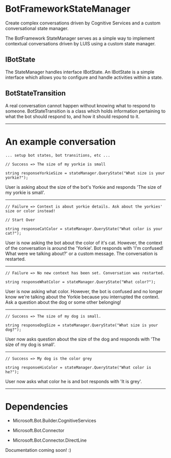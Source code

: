 # BotFrameworkStateManager
Create complex conversations driven by Cognitive Services and a custom conversational state manager.

The BotFramework StateManager serves as a simple way to implement contextual conversations driven by LUIS using a custom state manager.

## IBotState

The StateManager handles interface IBotState. An IBotState is a simple interface which allows you to configure and handle activities within a state.

## BotStateTransition

A real conversation cannot happen without knowing what to respond to someone. BotStateTransition is a class which holds information pertaining to what the bot should respond to, and how it should respond to it.


-----------

# An example conversation

`... setup bot states, bot transitions, etc ...`

`// Success => The size of my yorkie is small`

`string responseYorkieSize = stateManager.QueryState("What size is your yorkie?");`

User is asking about the size of the bot's Yorkie and responds 'The size of my yorkie is small'.

-----------

`// Failure => Context is about yorkie details. Ask about the yorkies' size or color instead!`

`// Start Over`

`string responseCatColor = stateManager.QueryState("What color is your cat?");`

User is now asking the bot about the color of it's cat. However, the context of the conversation is around the 'Yorkie'. Bot responds with 'I'm confused! What were we talking about?' or a custom message. The conversation is restarted.

-----------

`// Failure => No new context has been set. Conversation was restarted.`

`string responseWhatColor = stateManager.QueryState("What color?");`

User is now asking what color. However, the bot is confused and no longer know we're talking about the Yorkie because you interrupted the context. Ask a question about the dog or some other belonging!

-----------

`// Success => The size of my dog is small.`

`string responseDogSize = stateManager.QueryState("What size is your dog?");`

User now asks question about the size of the dog and responds with 'The size of my dog is small'.

-----------

`// Success => My dog is the color grey`

`string responseHisColor = stateManager.QueryState("What color is he?");`

User now asks what color he is and bot responds with 'It is grey'.

-----------

# Dependencies

* Microsoft.Bot.Builder.CognitiveServices

* Microsoft.Bot.Connector

* Microsoft.Bot.Connector.DirectLine

Documentation coming soon! :)
